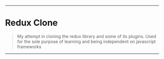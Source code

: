 
---
# Redux Clone

> My attempt in cloning the redux library and some of its plugins.
Used for the sole purpose of learning and being independent on javascript frameworks
---